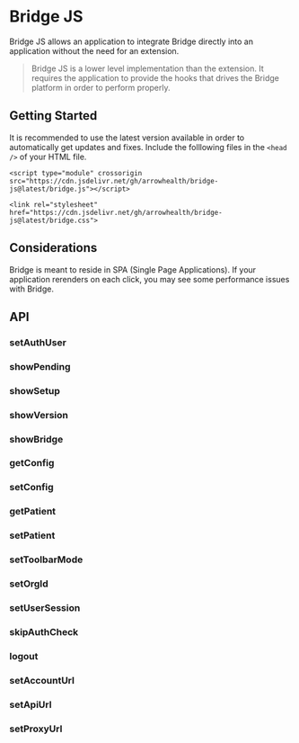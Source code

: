 # Bridge JS

Bridge JS allows an application to integrate Bridge directly into an application without
the need for an extension.

> Bridge JS is a lower level implementation than the extension. It requires the application
to provide the hooks that drives the Bridge platform in order to perform properly.

## Getting Started


It is recommended to use the latest version available in order to automatically get updates and fixes. Include the folllowing files in the `<head />` of your HTML file.


```
<script type="module" crossorigin src="https://cdn.jsdelivr.net/gh/arrowhealth/bridge-js@latest/bridge.js"></script>

<link rel="stylesheet" href="https://cdn.jsdelivr.net/gh/arrowhealth/bridge-js@latest/bridge.css">
```
## Considerations

Bridge is meant to reside in SPA (Single Page Applications). If your application rerenders on each click, you may 
see some performance issues with Bridge.

## API

### setAuthUser

### showPending

### showSetup

### showVersion

### showBridge

### getConfig

### setConfig

### getPatient

### setPatient

### setToolbarMode

### setOrgId

### setUserSession

### skipAuthCheck

### logout

### setAccountUrl

### setApiUrl

### setProxyUrl